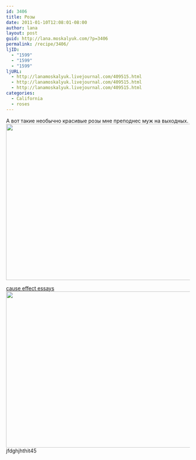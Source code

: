 ```yaml
---
id: 3406
title: Розы
date: 2011-01-10T12:08:01-08:00
author: lana
layout: post
guid: http://lana.moskalyuk.com/?p=3406
permalink: /recipe/3406/
ljID:
  - "1599"
  - "1599"
  - "1599"
ljURL:
  - http://lanamoskalyuk.livejournal.com/409515.html
  - http://lanamoskalyuk.livejournal.com/409515.html
  - http://lanamoskalyuk.livejournal.com/409515.html
categories:
  - California
  - roses
---
```

А вот такие необычно красивые розы мне преподнес муж на выходных.  
<img loading="lazy" class="alignnone" title="roses" src="http://farm6.static.flickr.com/5203/5341632089_384b14ae13_z.jpg" alt="" width="640" height="427" /> 

<div>
  <a href='http://causeandeffectessayy.com/' title='cause effect essays'>cause effect essays</a>
</div>

<img loading="lazy" class="alignnone" title="roses" src="http://farm6.static.flickr.com/5130/5341626641_0a8cddfd26_z.jpg" alt="" width="640" height="427" /> 

<div>
  jfdghjhthit45
</div>
